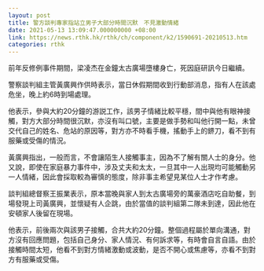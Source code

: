 ```yaml
---
layout: post
title: 警方談判專家指站立男子大部分時間沉默　不見激動情緒
date: 2021-05-13 13:09:47.000000000 +08:00
link: https://news.rthk.hk/rthk/ch/component/k2/1590691-20210513.htm
categories: rthk
---
```


前年反修例事件期間，梁凌杰在金鐘太古廣場墮樓身亡，死因庭研訊今日繼續。

警察談判組主管黃廣興作供時表示，當日休假期間收到行動部消息，指有人在該處危坐，晚上約6時到場處理。

他表示，參與大約20分鐘的游説工作，該男子情緒比較平穩，間中與他有眼神接觸，對方大部分時間很沉默，亦沒有叫口號，主要是做手勢和叫他行開一點，未曾交代自己的姓名、危站的原因等，對方亦不時看手機，搖動手上的鎅刀，看不到有服藥或受傷的情況。

黃廣興指出，一般而言，不會讓陌生人接觸事主，因為不了解有關人士的身分。他又說，即使在家庭暴力事件中，涉及丈夫和太太，一旦其中一人出現均可能觸動另一人情緒，因此會採取較為審慎的態度，除非事主希望見某位人士才作考慮。

談判組總督察王振業表示，原本當晚與家人到太古廣場旁的萬豪酒店吃自助餐，到場發現上司黃廣興，並懷疑有人企跳，由於當值的談判組第二隊未到達，因此他在安頓家人後留在現場。

他表示，前後兩次與該男子接觸，合共大約20分鐘。整個過程屬於單向溝通，對方沒有回應問題，包括自己身分、家人情況、有何訴求等，有時會自言自語。由於接觸時間太短，他看不到對方情緒激動或波動，是否不開心或焦慮等，亦看不到對方有服藥或受傷。
